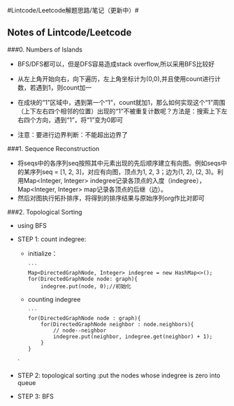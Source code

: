 #Lintcode/Leetcode解题思路/笔记（更新中）#

## Notes of Lintcode/Leetcode 


###0. Numbers of Islands


- BFS/DFS都可以，但是DFS容易造成stack overflow,所以采用BFS比较好

- 从左上角开始向右，向下遍历，左上角坐标计为(0,0),并且使用count进行计数，若遇到1，则count加一

- 在成块的“1”区域中，遇到第一个“1”，count就加1，那么如何实现这个“1”周围（上下左右四个相邻的位置）出现的“1”不被重复计数呢？方法是：搜索上下左右四个方向，遇到“1”，将“1”变为0即可

- 注意：要进行边界判断：不能超出边界了

###1. Sequence Reconstruction
- 将seqs中的各序列seq按照其中元素出现的先后顺序建立有向图。例如seqs中的某序列seq = [1, 2, 3]，对应有向图，顶点为1, 2, 3；边为(1, 2), (2, 3)。利用Map<Integer, Integer> indegree记录各顶点的入度（indegree），Map<Integer, Integer> map记录各顶点的后继（边）。
- 然后对图执行拓扑排序，将得到的排序结果与原始序列org作比对即可

###2. Topological Sorting

- using BFS
- STEP 1: count indegree: 
  * initialize：
  
        ``` 
        Map<DirectedGraphNode, Integer> indegree = new HashMap<>();
        for(DirectedGraphNode node: graph){
            indegree.put(node, 0);//初始化
  * counting indegree
     
        ```  
        for(DirectedGraphNode node : graph){
            for(DirectedGraphNode neighbor : node.neighbors){
                // node--neighbor
                indegree.put(neighbor, indegree.get(neighbor) + 1);
            }
        }
  `
       
- STEP 2: topological sorting :put the nodes whose indegree is zero into queue 
- STEP 3: BFS







